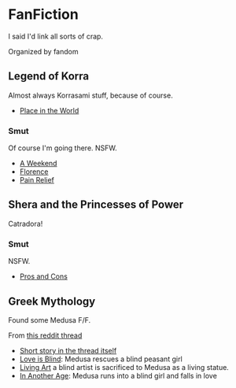 # FanFiction

I said I'd link all sorts of crap.

Organized by fandom

## Legend of Korra

Almost always Korrasami stuff, because of course.

- [Place in the World](https://archiveofourown.org/works/8235412/chapters/18873364)

### Smut

Of course I'm going there. NSFW.

- [A Weekend](https://archiveofourown.org/works/17163914)
- [Florence](https://archiveofourown.org/works/19944472)
- [Pain Relief](https://archiveofourown.org/works/18796366)

## Shera and the Princesses of Power

Catradora!

### Smut

NSFW.

- [Pros and Cons](https://archiveofourown.org/works/24208729)

## Greek Mythology

Found some Medusa F/F.

From [this reddit thread](https://www.reddit.com/r/actuallesbians/comments/cpigs3/medusa_meeting_her_blind_girlfriend_for_the_first/)

- [Short story in the thread itself](https://www.reddit.com/r/actuallesbians/comments/cpigs3/comment/ewr2pwt)
- [Love is Blind](https://archiveofourown.org/works/17501594): Medusa rescues a blind peasant girl
- [Living Art](https://archiveofourown.org/works/11648202) a blind artist is sacrificed to Medusa as a living statue.
- [In Another Age](https://archiveofourown.org/works/17673239): Medusa runs into a blind girl and falls in love
